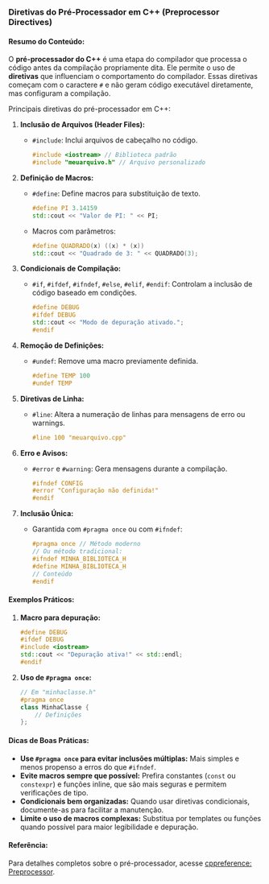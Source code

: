### Diretivas do Pré-Processador em C++ (Preprocessor Directives)

#### Resumo do Conteúdo:
O **pré-processador do C++** é uma etapa do compilador que processa o código antes da compilação propriamente dita. Ele permite o uso de **diretivas** que influenciam o comportamento do compilador. Essas diretivas começam com o caractere `#` e não geram código executável diretamente, mas configuram a compilação.

Principais diretivas do pré-processador em C++:

1. **Inclusão de Arquivos (Header Files):**
   - `#include`:
     Inclui arquivos de cabeçalho no código.
     ```cpp
     #include <iostream> // Biblioteca padrão
     #include "meuarquivo.h" // Arquivo personalizado
     ```

2. **Definição de Macros:**
   - `#define`:
     Define macros para substituição de texto.
     ```cpp
     #define PI 3.14159
     std::cout << "Valor de PI: " << PI;
     ```
   - Macros com parâmetros:
     ```cpp
     #define QUADRADO(x) ((x) * (x))
     std::cout << "Quadrado de 3: " << QUADRADO(3);
     ```

3. **Condicionais de Compilação:**
   - `#if`, `#ifdef`, `#ifndef`, `#else`, `#elif`, `#endif`:
     Controlam a inclusão de código baseado em condições.
     ```cpp
     #define DEBUG
     #ifdef DEBUG
     std::cout << "Modo de depuração ativado.";
     #endif
     ```

4. **Remoção de Definições:**
   - `#undef`:
     Remove uma macro previamente definida.
     ```cpp
     #define TEMP 100
     #undef TEMP
     ```

5. **Diretivas de Linha:**
   - `#line`:
     Altera a numeração de linhas para mensagens de erro ou warnings.
     ```cpp
     #line 100 "meuarquivo.cpp"
     ```

6. **Erro e Avisos:**
   - `#error` e `#warning`:
     Gera mensagens durante a compilação.
     ```cpp
     #ifndef CONFIG
     #error "Configuração não definida!"
     #endif
     ```

7. **Inclusão Única:**
   - Garantida com `#pragma once` ou com `#ifndef`:
     ```cpp
     #pragma once // Método moderno
     // Ou método tradicional:
     #ifndef MINHA_BIBLIOTECA_H
     #define MINHA_BIBLIOTECA_H
     // Conteúdo
     #endif
     ```

#### Exemplos Práticos:
1. **Macro para depuração:**
   ```cpp
   #define DEBUG
   #ifdef DEBUG
   #include <iostream>
   std::cout << "Depuração ativa!" << std::endl;
   #endif
   ```

2. **Uso de `#pragma once`:**
   ```cpp
   // Em "minhaclasse.h"
   #pragma once
   class MinhaClasse {
       // Definições
   };
   ```

#### Dicas de Boas Práticas:
- **Use `#pragma once` para evitar inclusões múltiplas:** Mais simples e menos propenso a erros do que `#ifndef`.
- **Evite macros sempre que possível:** Prefira constantes (`const` ou `constexpr`) e funções inline, que são mais seguras e permitem verificações de tipo.
- **Condicionais bem organizadas:** Quando usar diretivas condicionais, documente-as para facilitar a manutenção.
- **Limite o uso de macros complexas:** Substitua por templates ou funções quando possível para maior legibilidade e depuração.

#### Referência:
Para detalhes completos sobre o pré-processador, acesse [cppreference: Preprocessor](https://en.cppreference.com/w/cpp/preprocessor).
